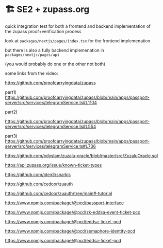 # 🏗 SE2 + zupass.org

quick integration test for both a frontend and backend implementation of the zupass proof+verification process

look at `packages/nextjs/pages/index.tsx` for the frontend implemenation 

but there is also a fully backend implemenation in `packages/nextjs/pages/api`

(you would probably do one or the other not both)




some links from the video:

https://github.com/proofcarryingdata/zupass

part1)
https://github.com/proofcarryingdata/zupass/blob/main/apps/passport-server/src/services/telegramService.ts#L1104

part2)

https://github.com/proofcarryingdata/zupass/blob/main/apps/passport-server/src/services/telegramService.ts#L554

part3)
https://github.com/proofcarryingdata/zupass/blob/main/apps/passport-server/src/services/telegramService.ts#L736



https://github.com/odyslam/zuzalu-oracle/blob/master/src/ZuzaluOracle.sol

https://api.zupass.org/issue/known-ticket-types

https://github.com/iden3/snarkjs


https://github.com/cedoor/zuauth

https://github.com/cedoor/zuauth/tree/main#-tutorial

https://www.npmjs.com/package/@pcd/passport-interface

https://www.npmjs.com/package/@pcd/zk-eddsa-event-ticket-pcd

https://www.npmjs.com/package/@pcd/eddsa-ticket-pcd

https://www.npmjs.com/package/@pcd/semaphore-identity-pcd

https://www.npmjs.com/package/@pcd/eddsa-ticket-pcd

